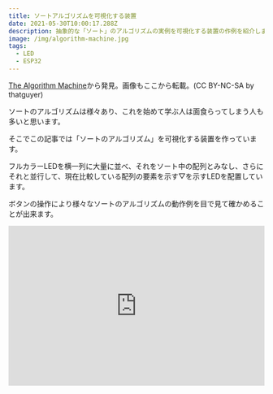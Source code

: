 ```yaml
---
title: ソートアルゴリズムを可視化する装置
date: 2021-05-30T10:00:17.288Z
description: 抽象的な「ソート」のアルゴリズムの実例を可視化する装置の作例を紹介します
image: /img/algorithm-machine.jpg
tags:
  - LED
  - ESP32
---
```

[The Algorithm Machine](https://www.instructables.com/The-Algorithm-Machine/)から発見。画像もここから転載。(CC BY-NC-SA by  thatguyer)

ソートのアルゴリズムは様々あり、これを始めて学ぶ人は面食らってしまう人も多いと思います。

そこでこの記事では「ソートのアルゴリズム」を可視化する装置を作っています。

フルカラーLEDを横一列に大量に並べ、それをソート中の配列とみなし、さらにそれと並行して、現在比較している配列の要素を示す▽を示すLEDを配置しています。

ボタンの操作により様々なソートのアルゴリズムの動作例を目で見て確かめることが出来ます。

<iframe width="100%" height="315" src="https://www.youtube.com/embed/KIC610JUANw" frameborder="0" allow="accelerometer; autoplay; clipboard-write; encrypted-media; gyroscope; picture-in-picture" allowfullscreen></iframe>
